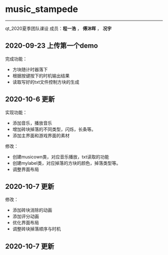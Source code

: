 # music_stampede
---
qt_2020夏季团队课设
成员：**程一浩**  ， **傅沐晖** ， **况宇**

## 2020-09-23 上传第一个demo

完成功能：

* 方块随计时器落下
* 根据按键按下的时机输出结果
* 读取写好的txt文件控制方块的生成

## 2020-10-6 更新

实现功能：

* 添加音乐，播放音乐
* 增加砖块掉落的不同类型，闪烁，长条等。
* 添加主界面和游戏界面的素材

修改：

* 创建musicown类，对应音乐播放，txt读取的功能
* 创建mylabel类，对应掉落的方块的颜色，掉落类型等。
* 调整界面布局

## 2020-10-7 更新

修改：

* 添加砖块消除的动画
* 添加评分动画
* 优化界面布局
* 调整砖块掉落顺序与时机

## 2020-10-7 更新


